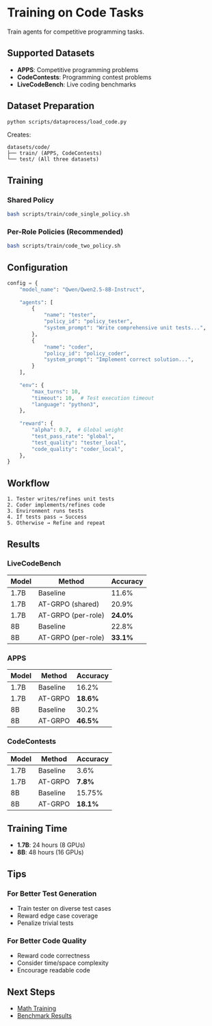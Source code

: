 # Training on Code Tasks

Train agents for competitive programming tasks.

## Supported Datasets

- **APPS**: Competitive programming problems
- **CodeContests**: Programming contest problems
- **LiveCodeBench**: Live coding benchmarks

## Dataset Preparation

```bash
python scripts/dataprocess/load_code.py
```

Creates:
```
datasets/code/
├── train/ (APPS, CodeContests)
└── test/ (All three datasets)
```

## Training

### Shared Policy

```bash
bash scripts/train/code_single_policy.sh
```

### Per-Role Policies (Recommended)

```bash
bash scripts/train/code_two_policy.sh
```

## Configuration

```python
config = {
    "model_name": "Qwen/Qwen2.5-8B-Instruct",
    
    "agents": [
        {
            "name": "tester",
            "policy_id": "policy_tester",
            "system_prompt": "Write comprehensive unit tests...",
        },
        {
            "name": "coder",
            "policy_id": "policy_coder",
            "system_prompt": "Implement correct solution...",
        }
    ],
    
    "env": {
        "max_turns": 10,
        "timeout": 10,  # Test execution timeout
        "language": "python3",
    },
    
    "reward": {
        "alpha": 0.7,  # Global weight
        "test_pass_rate": "global",
        "test_quality": "tester_local",
        "code_quality": "coder_local",
    },
}
```

## Workflow

```
1. Tester writes/refines unit tests
2. Coder implements/refines code
3. Environment runs tests
4. If tests pass → Success
5. Otherwise → Refine and repeat
```

## Results

### LiveCodeBench

| Model | Method | Accuracy |
|-------|--------|----------|
| 1.7B | Baseline | 11.6% |
| 1.7B | AT-GRPO (shared) | 20.9% |
| 1.7B | AT-GRPO (per-role) | **24.0%** |
| 8B | Baseline | 22.8% |
| 8B | AT-GRPO (per-role) | **33.1%** |

### APPS

| Model | Method | Accuracy |
|-------|--------|----------|
| 1.7B | Baseline | 16.2% |
| 1.7B | AT-GRPO | **18.6%** |
| 8B | Baseline | 30.2% |
| 8B | AT-GRPO | **46.5%** |

### CodeContests

| Model | Method | Accuracy |
|-------|--------|----------|
| 1.7B | Baseline | 3.6% |
| 1.7B | AT-GRPO | **7.8%** |
| 8B | Baseline | 15.75% |
| 8B | AT-GRPO | **18.1%** |

## Training Time

- **1.7B**: 24 hours (8 GPUs)
- **8B**: 48 hours (16 GPUs)

## Tips

### For Better Test Generation

- Train tester on diverse test cases
- Reward edge case coverage
- Penalize trivial tests

### For Better Code Quality

- Reward code correctness
- Consider time/space complexity
- Encourage readable code

## Next Steps

- [Math Training](math.md)
- [Benchmark Results](../results/benchmarks.md)

